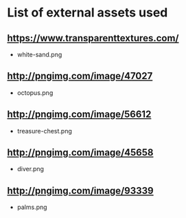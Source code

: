 # List of external assets used

## https://www.transparenttextures.com/

- white-sand.png

## http://pngimg.com/image/47027

- octopus.png

## http://pngimg.com/image/56612

- treasure-chest.png

## http://pngimg.com/image/45658

- diver.png

## http://pngimg.com/image/93339

- palms.png
